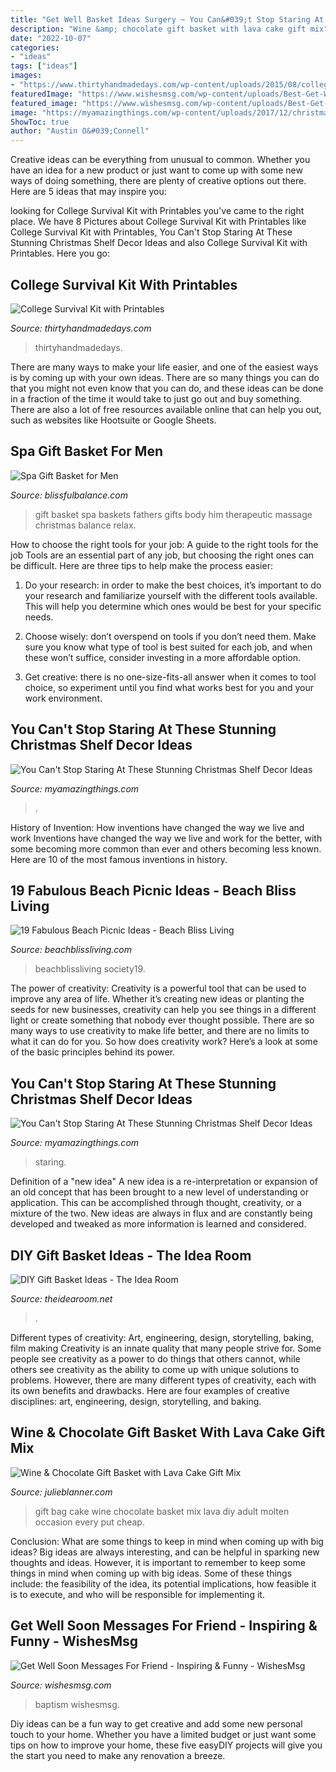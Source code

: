 ```yaml
---
title: "Get Well Basket Ideas Surgery ~ You Can&#039;t Stop Staring At These Stunning Christmas Shelf Decor Ideas"
description: "Wine &amp; chocolate gift basket with lava cake gift mix"
date: "2022-10-07"
categories:
- "ideas"
tags: ["ideas"]
images:
- "https://www.thirtyhandmadedays.com/wp-content/uploads/2015/08/collegesurvivalkit30daysblog-650x975.png"
featuredImage: "https://www.wishesmsg.com/wp-content/uploads/Best-Get-Well-Soon-Wishes-and-Messages-For-Friend-825x510.jpg"
featured_image: "https://www.wishesmsg.com/wp-content/uploads/Best-Get-Well-Soon-Wishes-and-Messages-For-Friend-825x510.jpg"
image: "https://myamazingthings.com/wp-content/uploads/2017/12/christmas-shelf-decor-5-.jpg"
ShowToc: true
author: "Austin O&#039;Connell"
---
```



Creative ideas can be everything from unusual to common. Whether you have an idea for a new product or just want to come up with some new ways of doing something, there are plenty of creative options out there. Here are 5 ideas that may inspire you: 

	

		
looking for College Survival Kit with Printables you've came to the right place. We have 8 Pictures about College Survival Kit with Printables like College Survival Kit with Printables, You Can&#039;t Stop Staring At These Stunning Christmas Shelf Decor Ideas and also College Survival Kit with Printables. Here you go:
		
    
## College Survival Kit With Printables

<img loading=lazy src="https://www.thirtyhandmadedays.com/wp-content/uploads/2015/08/collegesurvivalkit30daysblog-650x975.png" onerror="this.onerror=null;this.src='https://tse2.mm.bing.net/th?id=OIP.wOXLNELFepQuxJsewGt3cgHaLH&amp;pid=15.1';" alt="College Survival Kit with Printables">

_Source: thirtyhandmadedays.com_

>thirtyhandmadedays. 

	

There are many ways to make your life easier, and one of the easiest ways is by coming up with your own ideas. There are so many things you can do that you might not even know that you can do, and these ideas can be done in a fraction of the time it would take to just go out and buy something. There are also a lot of free resources available online that can help you out, such as websites like Hootsuite or Google Sheets.

    
## Spa Gift Basket For Men

<img loading=lazy src="https://cdn2.bigcommerce.com/n-zfvgw8/vgf04pj0/products/344/images/837/mens_open__77864.1385338982.451.416.jpg?c=2" onerror="this.onerror=null;this.src='https://tse2.mm.bing.net/th?id=OIP.3bJy6J3BZJF2txm3eeU23QAAAA&amp;pid=15.1';" alt="Spa Gift Basket for Men">

_Source: blissfulbalance.com_

>gift basket spa baskets fathers gifts body him therapeutic massage christmas balance relax. 

	

How to choose the right tools for your job: A guide to the right tools for the job
Tools are an essential part of any job, but choosing the right ones can be difficult. Here are three tips to help make the process easier:
1. Do your research: in order to make the best choices, it’s important to do your research and familiarize yourself with the different tools available. This will help you determine which ones would be best for your specific needs.

2. Choose wisely: don’t overspend on tools if you don’t need them. Make sure you know what type of tool is best suited for each job, and when these won’t suffice, consider investing in a more affordable option.

3. Get creative: there is no one-size-fits-all answer when it comes to tool choice, so experiment until you find what works best for you and your work environment.

    
## You Can&#039;t Stop Staring At These Stunning Christmas Shelf Decor Ideas

<img loading=lazy src="https://myamazingthings.com/wp-content/uploads/2017/12/christmas-shelf-decor-5-.jpg" onerror="this.onerror=null;this.src='https://tse3.mm.bing.net/th?id=OIP.BNe1PQmjJ3u4dWrWIUaw_AHaKt&amp;pid=15.1';" alt="You Can&#039;t Stop Staring At These Stunning Christmas Shelf Decor Ideas">

_Source: myamazingthings.com_

>. 

	

History of Invention: How inventions have changed the way we live and work
Inventions have changed the way we live and work for the better, with some becoming more common than ever and others becoming less known. Here are 10 of the most famous inventions in history.

    
## 19 Fabulous Beach Picnic Ideas - Beach Bliss Living

<img loading=lazy src="https://cdn-0.beachblissliving.com/wp-content/uploads/2017/12/lots-of-seagrass-around-the-picnic-site.jpg" onerror="this.onerror=null;this.src='https://tse4.mm.bing.net/th?id=OIP.xOCX5qvGuqDUxpWHmg3NOwHaLH&amp;pid=15.1';" alt="19 Fabulous Beach Picnic Ideas - Beach Bliss Living">

_Source: beachblissliving.com_

>beachblissliving society19. 

	

The power of creativity:
Creativity is a powerful tool that can be used to improve any area of life. Whether it’s creating new ideas or planting the seeds for new businesses, creativity can help you see things in a different light or create something that nobody ever thought possible. There are so many ways to use creativity to make life better, and there are no limits to what it can do for you. So how does creativity work? Here’s a look at some of the basic principles behind its power.

    
## You Can&#039;t Stop Staring At These Stunning Christmas Shelf Decor Ideas

<img loading=lazy src="https://myamazingthings.com/wp-content/uploads/2017/12/christmas-shelf-decor-3-.jpg" onerror="this.onerror=null;this.src='https://tse1.mm.bing.net/th?id=OIP.NTDYbDqkbJcmVIQpa7wydwHaLH&amp;pid=15.1';" alt="You Can&#039;t Stop Staring At These Stunning Christmas Shelf Decor Ideas">

_Source: myamazingthings.com_

>staring. 

	

Definition of a "new idea"
A new idea is a re-interpretation or expansion of an old concept that has been brought to a new level of understanding or application. This can be accomplished through thought, creativity, or a mixture of the two. New ideas are always in flux and are constantly being developed and tweaked as more information is learned and considered.

    
## DIY Gift Basket Ideas - The Idea Room

<img loading=lazy src="https://www.theidearoom.net/wp-content/uploads/2016/10/Hot-Chocolate-Basket-1.jpg" onerror="this.onerror=null;this.src='https://tse2.mm.bing.net/th?id=OIP.dQBuA9nWqn5i5bZGY0yjvgHaLH&amp;pid=15.1';" alt="DIY Gift Basket Ideas - The Idea Room">

_Source: theidearoom.net_

>. 

	

Different types of creativity: Art, engineering, design, storytelling, baking, film making
Creativity is an innate quality that many people strive for. Some people see creativity as a power to do things that others cannot, while others see creativity as the ability to come up with unique solutions to problems. However, there are many different types of creativity, each with its own benefits and drawbacks. Here are four examples of creative disciplines: art, engineering, design, storytelling, and baking.

    
## Wine &amp; Chocolate Gift Basket With Lava Cake Gift Mix

<img loading=lazy src="http://julieblanner.com/wp-content/uploads/2014/12/mix-gift.jpg" onerror="this.onerror=null;this.src='https://tse1.mm.bing.net/th?id=OIP.LgO3baPQrSY3PnmfP6SSsQHaLH&amp;pid=15.1';" alt="Wine &amp; Chocolate Gift Basket with Lava Cake Gift Mix">

_Source: julieblanner.com_

>gift bag cake wine chocolate basket mix lava diy adult molten occasion every put cheap. 

	

Conclusion: What are some things to keep in mind when coming up with big ideas?
Big ideas are always interesting, and can be helpful in sparking new thoughts and ideas. However, it is important to remember to keep some things in mind when coming up with big ideas. Some of these things include: the feasibility of the idea, its potential implications, how feasible it is to execute, and who will be responsible for implementing it.

    
## Get Well Soon Messages For Friend - Inspiring &amp; Funny - WishesMsg

<img loading=lazy src="https://www.wishesmsg.com/wp-content/uploads/Best-Get-Well-Soon-Wishes-and-Messages-For-Friend-825x510.jpg" onerror="this.onerror=null;this.src='https://tse4.mm.bing.net/th?id=OIP.AgOCBHRullblEC0G0eI4JwHaEl&amp;pid=15.1';" alt="Get Well Soon Messages For Friend - Inspiring &amp; Funny - WishesMsg">

_Source: wishesmsg.com_

>baptism wishesmsg. 

	

Diy ideas can be a fun way to get creative and add some new personal touch to your home. Whether you have a limited budget or just want some tips on how to improve your home, these five easyDIY projects will give you the start you need to make any renovation a breeze.

